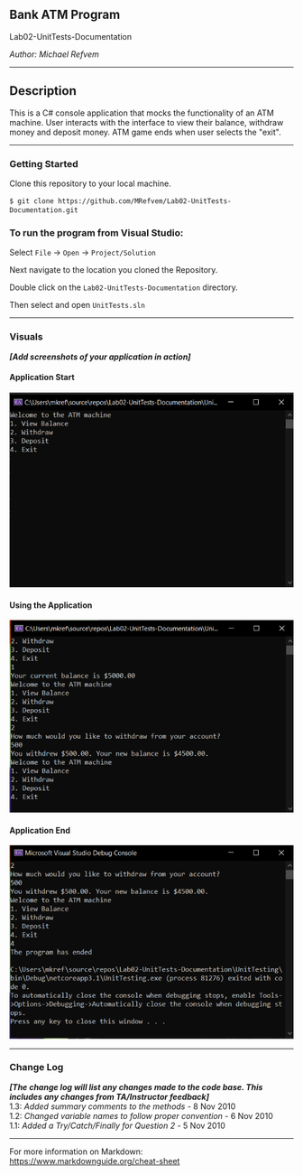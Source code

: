 ## Bank ATM Program

Lab02-UnitTests-Documentation

*Author: Michael Refvem*

----

## Description
This is a C# console application that mocks the functionality of an ATM machine. User interacts with the interface to view their balance, withdraw money and deposit money.
ATM game ends when user selects the "exit".

---

### Getting Started
Clone this repository to your local machine.

```
$ git clone https://github.com/MRefvem/Lab02-UnitTests-Documentation.git
```

### To run the program from Visual Studio:
Select ```File``` -> ```Open``` -> ```Project/Solution```

Next navigate to the location you cloned the Repository.

Double click on the ```Lab02-UnitTests-Documentation``` directory.

Then select and open ```UnitTests.sln```

---

### Visuals
***[Add screenshots of your application in action]***

#### Application Start
![Image 1](application-start.png)
#### Using the Application
![Image 2](using-the-application.png)
#### Application End
![Image 3](application-end.png)

---

### Change Log
***[The change log will list any changes made to the code base. This includes any changes from TA/Instructor feedback]***  
1.3: *Added summary comments to the methods* - 8 Nov 2010  
1.2: *Changed variable names to follow proper convention* - 6 Nov 2010  
1.1: *Added a Try/Catch/Finally for Question 2* - 5 Nov 2010  


------------------------------
For more information on Markdown: https://www.markdownguide.org/cheat-sheet